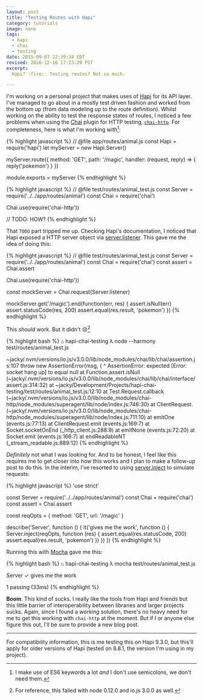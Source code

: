 ```yaml
---
layout: post
title: "Testing Routes with Hapi"
category: tutorials
image: none
tags:
  - hapi
  - chai
  - testing
date: 2015-09-07 22:39:34 EDT
revised: 2016-12-16 17:23:29 PST
excerpt:
  Hapi? :fire:. Testing routes? Not so much.

---
```


I'm working on a personal project that makes uses of [Hapi][] for its API layer.
I've managed to go about in a mostly test driven fashion and worked from the
bottom up (from data modeling up to the route definition). Whilst working on
the ability to test the response states of routes, I noticed a few problems when
using the [Chai][] plugin for HTTP testing, [`chai-http`][chai-http]. For
completeness, here is what I'm working with[^1]:

{% highlight javascript %}
// @file app/routes/animal.js
const Hapi = require('hapi')
let myServer = new Hapi.Server()

myServer.route({
  method: 'GET',
  path: '/magic',
  handler: (request, reply) => {
    reply('pokemon')
  }
})

module.exports = myServer
{% endhighlight %}

{% highlight javascript %}
// @file test/routes/animal_test.js
const Server = require('../../app/routes/animal')
const Chai = require('chai')

Chai.use(require('chai-http'))

// TODO: HOW?
{% endhighlight %}

That `TODO` part tripped me up. Checking Hapi's documentation, I noticed that
Hapi exposed a HTTP server object via [server.listener][]. This gave me the
idea of doing this:

{% highlight javascript %}
// @file test/routes/animal_test.js
const Server = require('../../app/routes/animal')
const Chai = require('chai')
const assert = Chai.assert

Chai.use(require('chai-http'))

const mockServer = Chai.request(Server.listener)

mockServer.get('/magic').end(function(err, res) {
  assert.isNull(err)
  assert.statusCode(res, 200)
  assert.equal(res.result, 'pokemon')
})
{% endhighlight %}

This _should_ work. But it didn't :cry:[^2]

{% highlight bash %}
⌂ hapi-chai-testing  λ  node --harmony test/routes/animal_test.js

~jacky/.nvm/versions/io.js/v3.0.0/lib/node_modules/chai/lib/chai/assertion.js:107
      throw new AssertionError(msg, {
      ^
AssertionError: expected [Error: socket hang up] to equal null
    at Function.assert.isNull (~jacky/.nvm/versions/io.js/v3.0.0/lib/node_modules/chai/lib/chai/interface/assert.js:314:32)
    at ~jacky/Development/Projects/hapi-chai-testing/test/routes/animal_test.js:12:10
    at Test.Request.callback (~jacky/.nvm/versions/io.js/v3.0.0/lib/node_modules/chai-http/node_modules/superagent/lib/node/index.js:746:30)
    at ClientRequest.<anonymous> (~jacky/.nvm/versions/io.js/v3.0.0/lib/node_modules/chai-http/node_modules/superagent/lib/node/index.js:711:10)
    at emitOne (events.js:77:13)
    at ClientRequest.emit (events.js:169:7)
    at Socket.socketOnEnd (_http_client.js:288:9)
    at emitNone (events.js:72:20)
    at Socket.emit (events.js:166:7)
    at endReadableNT (_stream_readable.js:889:12)
{% endhighlight %}

_Definitely_ not what I was looking for. And to be honest, I feel like this
requires me to get closer into how this works and I plan to make a follow-up
post to do this. In the interim, I've resorted to using [server.inject][] to
simulate requests:

{% highlight javascript %}
'use strict'

const Server = require('../../app/routes/animal')
const Chai = require('chai')
const assert = Chai.assert

const reqOpts = {
  method: 'GET',
  url: '/magic'
}

describe('Server', function () {
  it('gives me the work', function () {
    Server.inject(reqOpts, function (res) {
      assert.equal(res.statusCode, 200)
      assert.equal(res.result, 'pokemon')
    })
  })
})
{% endhighlight %}

Running this with [Mocha][] gave me this:

{% highlight bash %}
⌂ hapi-chai-testing  λ  mocha test/routes/animal_test.js


  Server
    ✓ gives me the work


  1 passing (33ms)
{% endhighlight %}

**Boom**. This kind of sucks. I really like the tools from Hapi and friends but
this little barrier of interoperability between libraries and larger projects
sucks. Again, since I found a _working_ solution, there's no heavy need for me
to get this working with `chai-http` at the moment. But if I or anyone else
figure this out, I'll be sure to provide a new blog post.

---

For compatibility information, this is me testing this on Hapi 9.3.0, but
this'll apply for older versions of Hapi (tested on 8.8.1, the version I'm using
in my project).

[hapi]: http://hapijs.com/
[chai]: http://chaijs.com/
[chai-http]: http://chaijs.com/plugins/chai-http
[server.listener]: http://hapijs.com/api#serverlistener
[server.inject]: http://hapijs.com/api#serverinjectoptions-callback
[mocha]: http://mochajs.org/
[1]: https://jacky.wtf
[^1]: I make use of ES6 keywords a lot _and_ I don't use semicolons, we don't need them.
[^2]: For reference, this failed with node 0.12.0 and io.js 3.0.0 as well.
